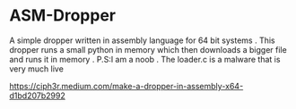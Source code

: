 # ASM-Dropper
A simple dropper written in assembly language for 64 bit systems . This dropper runs a small python in memory which then downloads a bigger file and runs it in memory . P.S:I am a noob . The loader.c is a malware that is very much live

https://ciph3r.medium.com/make-a-dropper-in-assembly-x64-d1bd207b2992
